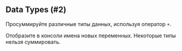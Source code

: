 Data Types (#2)
-

Просуммируйте различные типы данных, используя оператор `+`.

Отобразите в консоли имена новых переменных. Некоторые типы нельзя суммировать.